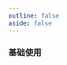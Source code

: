 ```yaml
---
outline: false
aside: false
---
```


<custom-h5-demo comp="hl-h5-upload" title="上传">

### 基础使用

</custom-h5-demo>
